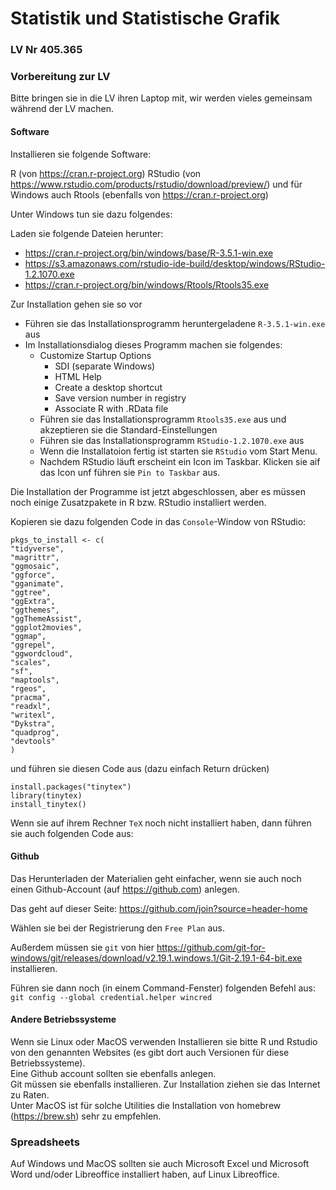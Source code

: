 # Statistik und Statistische Grafik

### LV Nr 	405.365


### Vorbereitung zur LV

Bitte bringen sie in die LV ihren Laptop mit, wir werden vieles gemeinsam während der LV machen.

#### Software
Installieren sie folgende Software:

R (von https://cran.r-project.org)
RStudio (von https://www.rstudio.com/products/rstudio/download/preview/)
und für Windows auch Rtools (ebenfalls von https://cran.r-project.org)

Unter Windows tun sie dazu folgendes:

Laden sie folgende Dateien herunter:

  * https://cran.r-project.org/bin/windows/base/R-3.5.1-win.exe
  * https://s3.amazonaws.com/rstudio-ide-build/desktop/windows/RStudio-1.2.1070.exe
  * https://cran.r-project.org/bin/windows/Rtools/Rtools35.exe

Zur Installation gehen sie so vor

  * Führen sie das Installationsprogramm heruntergeladene `R-3.5.1-win.exe` aus   
  * Im Installationsdialog dieses Programm machen sie folgendes:   
    -  Customize Startup Options
		*  SDI (separate Windows)
		*  HTML Help
		*  Create a desktop shortcut
		*  Save version number in registry
		*  Associate R with .RData file 
	* Führen sie das Installationsprogramm `Rtools35.exe` aus und akzeptieren sie die Standard-Einstellungen
	* Führen sie das Installationsprogramm `RStudio-1.2.1070.exe` aus
	* Wenn die Installatoion fertig ist starten sie `RStudio` vom Start Menu.
	* Nachdem RStudio läuft erscheint ein Icon im Taskbar. Klicken sie aif das Icon unf führen sie `Pin to Taskbar` aus.

Die Installation der Programme ist jetzt abgeschlossen, aber es müssen noch einige Zusatzpakete in R bzw. RStudio installiert werden.

Kopieren sie dazu folgenden Code in das `Console`-Window von RStudio:

```
pkgs_to_install <- c(
"tidyverse",
"magrittr",
"ggmosaic",
"ggforce",
"gganimate",
"ggtree",
"ggExtra",
"ggthemes",
"ggThemeAssist",
"ggplot2movies",
"ggmap",
"ggrepel",
"ggwordcloud",
"scales",
"sf",
"maptools",
"rgeos",
"pracma",
"readxl",
"writexl",
"Dykstra",
"quadprog",
"devtools"
)
```

und führen sie diesen Code aus (dazu einfach Return drücken)

```
install.packages("tinytex")
library(tinytex)
install_tinytex()
```

Wenn sie auf ihrem Rechner `TeX` noch nicht installiert haben, dann
führen sie auch folgenden Code aus:





#### Github


Das Herunterladen der Materialien geht einfacher, wenn sie auch noch einen Github-Account (auf https://github.com) anlegen.

Das geht  auf dieser Seite: https://github.com/join?source=header-home

Wählen sie bei der Registrierung den `Free Plan` aus.

Außerdem müssen sie `git` von hier       https://github.com/git-for-windows/git/releases/download/v2.19.1.windows.1/Git-2.19.1-64-bit.exe    
installieren.

Führen sie dann noch (in einem Command-Fenster) folgenden Befehl aus:   
`git config --global credential.helper wincred`


#### Andere Betriebssysteme

Wenn sie Linux oder MacOS verwenden Installieren sie bitte R und Rstudio
von den genannten Websites (es gibt dort auch Versionen für diese Betriebssysteme).    
Eine Github account sollten sie ebenfalls anlegen.   
Git müssen sie ebenfalls installieren. Zur Installation ziehen
sie das Internet zu Raten.     
Unter MacOS ist für solche Utilities die Installation von homebrew (https://brew.sh) sehr zu empfehlen.

### Spreadsheets

Auf Windows und MacOS sollten sie auch Microsoft Excel und Microsoft Word und/oder Libreoffice installiert haben, auf Linux Libreoffice.

	
	

